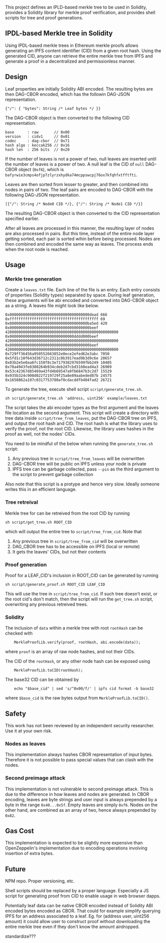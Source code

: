 This project defines an IPLD-based merkle tree to be used in Solidity, provides a Solidity library for merkle proof verification, and provides shell scripts for tree and proof generations.

## IPDL-based Merkle tree in Solidity

Using IPDL-based merkle trees in Ethereum merkle proofs allows generating an IPFS content identifier (CID) from a given root hash.
Using the generated CID, anyone can retrieve the entire merkle tree from IPFS and generate a proof in a decentralized and permissionless manner.

## Design

Leaf properties are initially Solidity ABI encoded. The resulting bytes
are then DAG-CBOR encoded, which has the followin DAG-JSON representation.

```
{"/": { "bytes": String /* Leaf bytes */ }}
```

The DAG-CBOR object is then converted to the following CID representation.

```
base      : raw       // 0x00
version   : cidv1     // 0x01
codec     : dag-cbor  // 0x71
hash algo : keccak256 // 0x16
hash len  : 256 bits  // 0x20
```

If the number of leaves is not a power of two, null leaves are inserted until the number of leaves is a power of two. A null leaf is the CID of `null` DAG-CBOR object (`0xf6`), which is `bafyrwie3cmps4ofjp7zlyrzxhydka74mcppswcpj76ox7kfqhfxtfftfti`.

Leaves are then sorted from lesser to greater, and then combined into nodes in pairs of two. The leaf pairs are encoded to DAG-CBOR with the following DAG-JSON representation.

```
[{"/": String /* Node0 CID */}, {"/": String /* Node1 CID */}]
```

The resulting DAG-CBOR object is then converted to the CID representation specified earlier.

After all leaves are processed in this manner, the resulting layer of nodes are also processed in pairs. But this time, instead of the entire node layer getting sorted, each pair is sorted wihin before being processed. Nodes are then combined and encoded the same way as leaves. The process ends when the root node is reached.

## Usage

### Merkle tree generation

Create a `leaves.txt` file. Each line of the file is an entry. Each entry consists of properties (Solidity types) separated by space. During leaf generation, these arguments will be abi encoded and converted into DAG-CBOR object as a string. A leaves file might look like below.

```csv
0x000000000000000000000000000000000000dead 666
0xffffffffffffffffffffffffffffffffffffffff 69
0x00000000000000000000000000000000000ba5ed 420
0x000000000000000000000000000000000000beef 420000000000000000000000000000000000000000000000000
0x00000000000000000000000000000dddd000beef 420000000000000000000000000000000000000000000000000
0x000000000000000000000000000000000000beef 420000000000000000000000000000000000000000000000000
0x729ff36456a950552663852e0ece2efed62e3abc 7050
0x5fd1c10f643d36712c2311c0b3917ead9b3d9c6e 20657
0x03b2e5e0aa6fc158f8c3e7179382976599fbb249 10405
0x70a4943fe8380264b934cdeb2d7cbd3160ead4a3 26909
0x53c42367d85469a43fd4b69547a9fb6847b3c2d7 15529
0x935b324c900d022f219729f25a8e89aabeded87b 24575
0x1658862a107c0317753780af0cdacddfb404fad2 26721
```

To generate the tree, execute shell script `script/generate_tree.sh`.

```shell
sh script/generate_tree.sh 'address, uint256' example/leaves.txt
```

The script takes the abi encoder types as the first argument and the leaves file location as the second argument. This script will create a directory with tree data inside `script/tree_from_leaves`, put the DAG-CBOR tree on IPFS, and output the root hash and CID. The root hash is what the library uses to verify the proof, not the root CID. Likewise, the library uses hashes in the proof as well, not the nodes' CIDs.

You need to be mindful of the below when running the `generate_tree.sh` script:

1. Any previous tree in `script/tree_from_leaves` will be overwritten
2. DAG-CBOR tree will be public on IPFS unless your node is private
3. IPFS tree can be garbage collected, pass `--pin` as the third argument to the script to prevent garbage collection

Also note that this script is a protype and hence very slow. Ideally someone writes this in an efficient language.

### Tree retreival

Merkle tree for can be retreived from the root CID by running

```shell
sh script/get_tree.sh ROOT_CID
```

which will output the entire tree to `script/tree_from_cid`. Note that

1. Any previous tree in `script/tree_from_cid` will be overwritten
2. DAG_CBOR tree has to be accessible on IPFS (local or remote)
3. It gets the leaves' CIDs, but not their contents

### Proof generation

Proof for a LEAF_CID's inclusion in ROOT_CID can be generated by running

```shell
sh script/generate_proof.sh ROOT_CID LEAF_CID
```

This will use the tree in `script/tree_from_cid`. If such tree doesn't exist, or the root cid's don't match, then the script will run the `get_tree.sh` script, overwriting any previous retreived trees.

### Solidity

The inclusion of `data` within a merkle tree with root `rootHash` can be checked with

```solidity
    MerkleProofLib.verify(proof, rootHash, abi.encode(data));
```

where `proof` is an array of raw node hashes, and not their CIDs.

The CID of the `rootHash`, or any other node hash can be exposed using

```solidity
    MerkleProofLib.toCID(rootHash);
```

The base32 CID can be obtained by

```shell
    echo "$base_cid" | sed 's/^0x00/f/' | ipfs cid format -b base32
```

where `$base_cid` is the raw bytes output from `MerkleProofLib.toCID()`.

## Safety

This work has not been reviewed by an independent security researcher. Use it at your own risk.

### Nodes as leaves

This implementation always hashes CBOR representation of input bytes. Therefore it is not possible to pass special values that can clash with the nodes.

### Second preimage attack

This implementation is not vulnerable to second preimage attack. This is due to the difference in how leaves and nodes are generated. In CBOR encoding, leaves are byte strings and user input is always prepended by a byte in the range `0x40...0x5f`. Empty leaves are simply `0xf6`. Nodes on the other hand, are combined as an array of two, hence always prepended by `0x82`.

## Gas Cost

This implementation is expected to be slightly more expensive than OpenZeppelin's implementation due to encoding operations involving insertion of extra bytes.

## Future

NPM repo. Proper versioning, etc.

Shell scripts should be replaced by a proper language. Especially a JS script for generating proof from CID to enable usage in web browser dapps.

Potentially leaf data can be native CBOR encoded instead of Solidity ABI encoded bytes encoded as CBOR. That could for example simplify querying IPFS for an address associated to a leaf. Eg. for (address user, uint256 amount) it could allow user to construct proof without downloading the entire merkle tree even if they don't know the amount airdropped.

standardize???
